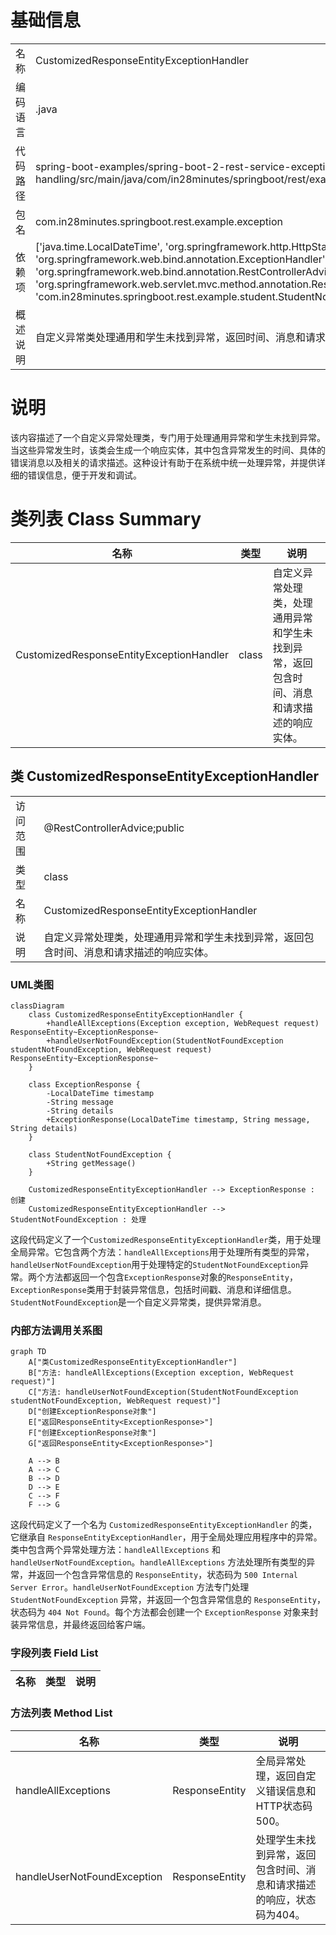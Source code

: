 # 基础信息

|      |      |
|------|------|
| 名称 | CustomizedResponseEntityExceptionHandler |
| 编码语言 | .java |
| 代码路径 | spring-boot-examples/spring-boot-2-rest-service-exception-handling/src/main/java/com/in28minutes/springboot/rest/example/exception/CustomizedResponseEntityExceptionHandler.java |
| 包名 | com.in28minutes.springboot.rest.example.exception |
| 依赖项 | ['java.time.LocalDateTime', 'org.springframework.http.HttpStatus', 'org.springframework.http.ResponseEntity', 'org.springframework.web.bind.annotation.ExceptionHandler', 'org.springframework.web.bind.annotation.RestControllerAdvice', 'org.springframework.web.context.request.WebRequest', 'org.springframework.web.servlet.mvc.method.annotation.ResponseEntityExceptionHandler', 'com.in28minutes.springboot.rest.example.student.StudentNotFoundException'] |
| 概述说明 | 自定义异常类处理通用和学生未找到异常，返回时间、消息和请求描述。 |

# 说明

该内容描述了一个自定义异常处理类，专门用于处理通用异常和学生未找到异常。当这些异常发生时，该类会生成一个响应实体，其中包含异常发生的时间、具体的错误消息以及相关的请求描述。这种设计有助于在系统中统一处理异常，并提供详细的错误信息，便于开发和调试。

# 类列表 Class Summary

| 名称   | 类型  | 说明 |
|-------|------|-------------|
| CustomizedResponseEntityExceptionHandler | class | 自定义异常处理类，处理通用异常和学生未找到异常，返回包含时间、消息和请求描述的响应实体。 |



## 类 CustomizedResponseEntityExceptionHandler

|      |      |
|------|------|
| 访问范围 | @RestControllerAdvice;public |
| 类型 | class |
| 名称 | CustomizedResponseEntityExceptionHandler |
| 说明 | 自定义异常处理类，处理通用异常和学生未找到异常，返回包含时间、消息和请求描述的响应实体。 |


### UML类图

```mermaid
classDiagram
    class CustomizedResponseEntityExceptionHandler {
        +handleAllExceptions(Exception exception, WebRequest request) ResponseEntity~ExceptionResponse~
        +handleUserNotFoundException(StudentNotFoundException studentNotFoundException, WebRequest request) ResponseEntity~ExceptionResponse~
    }

    class ExceptionResponse {
        -LocalDateTime timestamp
        -String message
        -String details
        +ExceptionResponse(LocalDateTime timestamp, String message, String details)
    }

    class StudentNotFoundException {
        +String getMessage()
    }

    CustomizedResponseEntityExceptionHandler --> ExceptionResponse : 创建
    CustomizedResponseEntityExceptionHandler --> StudentNotFoundException : 处理
```

这段代码定义了一个`CustomizedResponseEntityExceptionHandler`类，用于处理全局异常。它包含两个方法：`handleAllExceptions`用于处理所有类型的异常，`handleUserNotFoundException`用于处理特定的`StudentNotFoundException`异常。两个方法都返回一个包含`ExceptionResponse`对象的`ResponseEntity`，`ExceptionResponse`类用于封装异常信息，包括时间戳、消息和详细信息。`StudentNotFoundException`是一个自定义异常类，提供异常消息。


### 内部方法调用关系图

```mermaid
graph TD
    A["类CustomizedResponseEntityExceptionHandler"]
    B["方法: handleAllExceptions(Exception exception, WebRequest request)"]
    C["方法: handleUserNotFoundException(StudentNotFoundException studentNotFoundException, WebRequest request)"]
    D["创建ExceptionResponse对象"]
    E["返回ResponseEntity<ExceptionResponse>"]
    F["创建ExceptionResponse对象"]
    G["返回ResponseEntity<ExceptionResponse>"]

    A --> B
    A --> C
    B --> D
    D --> E
    C --> F
    F --> G
```

这段代码定义了一个名为 `CustomizedResponseEntityExceptionHandler` 的类，它继承自 `ResponseEntityExceptionHandler`，用于全局处理应用程序中的异常。类中包含两个异常处理方法：`handleAllExceptions` 和 `handleUserNotFoundException`。`handleAllExceptions` 方法处理所有类型的异常，并返回一个包含异常信息的 `ResponseEntity`，状态码为 `500 Internal Server Error`。`handleUserNotFoundException` 方法专门处理 `StudentNotFoundException` 异常，并返回一个包含异常信息的 `ResponseEntity`，状态码为 `404 Not Found`。每个方法都会创建一个 `ExceptionResponse` 对象来封装异常信息，并最终返回给客户端。

### 字段列表 Field List

| 名称  | 类型  | 说明 |
|-------|-------|------|

### 方法列表 Method List

| 名称  | 类型  | 说明 |
|-------|-------|------|
| handleAllExceptions | ResponseEntity<ExceptionResponse> | 全局异常处理，返回自定义错误信息和HTTP状态码500。 |
| handleUserNotFoundException | ResponseEntity<ExceptionResponse> | 处理学生未找到异常，返回包含时间、消息和请求描述的响应，状态码为404。 |




